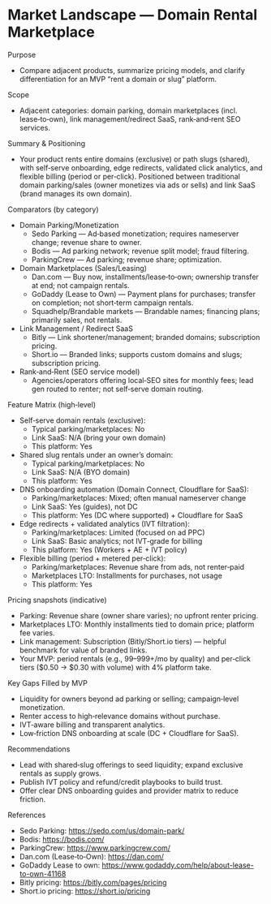 # Market Landscape — Domain Rental Marketplace

Purpose
- Compare adjacent products, summarize pricing models, and clarify differentiation for an MVP “rent a domain or slug” platform.

Scope
- Adjacent categories: domain parking, domain marketplaces (incl. lease‑to‑own), link management/redirect SaaS, rank‑and‑rent SEO services.

Summary & Positioning
- Your product rents entire domains (exclusive) or path slugs (shared), with self‑serve onboarding, edge redirects, validated click analytics, and flexible billing (period or per‑click). Positioned between traditional domain parking/sales (owner monetizes via ads or sells) and link SaaS (brand manages its own domain).

Comparators (by category)
- Domain Parking/Monetization
  - Sedo Parking — Ad‑based monetization; requires nameserver change; revenue share to owner.
  - Bodis — Ad parking network; revenue split model; fraud filtering.
  - ParkingCrew — Ad parking; revenue share; optimization.
- Domain Marketplaces (Sales/Leasing)
  - Dan.com — Buy now, installments/lease‑to‑own; ownership transfer at end; not campaign rentals.
  - GoDaddy (Lease to Own) — Payment plans for purchases; transfer on completion; not short‑term campaign rentals.
  - Squadhelp/Brandable markets — Brandable names; financing plans; primarily sales, not rentals.
- Link Management / Redirect SaaS
  - Bitly — Link shortener/management; branded domains; subscription pricing.
  - Short.io — Branded links; supports custom domains and slugs; subscription pricing.
- Rank‑and‑Rent (SEO service model)
  - Agencies/operators offering local‑SEO sites for monthly fees; lead gen routed to renter; not self‑serve domain routing.

Feature Matrix (high‑level)
- Self‑serve domain rentals (exclusive):
  - Typical parking/marketplaces: No
  - Link SaaS: N/A (bring your own domain)
  - This platform: Yes
- Shared slug rentals under an owner’s domain:
  - Typical parking/marketplaces: No
  - Link SaaS: N/A (BYO domain)
  - This platform: Yes
- DNS onboarding automation (Domain Connect, Cloudflare for SaaS):
  - Parking/marketplaces: Mixed; often manual nameserver change
  - Link SaaS: Yes (guides), not DC
  - This platform: Yes (DC where supported) + Cloudflare for SaaS
- Edge redirects + validated analytics (IVT filtration):
  - Parking/marketplaces: Limited (focused on ad PPC)
  - Link SaaS: Basic analytics; not IVT‑grade for billing
  - This platform: Yes (Workers + AE + IVT policy)
- Flexible billing (period + metered per‑click):
  - Parking/marketplaces: Revenue share from ads, not renter‑paid
  - Marketplaces LTO: Installments for purchases, not usage
  - This platform: Yes

Pricing snapshots (indicative)
- Parking: Revenue share (owner share varies); no upfront renter pricing.
- Marketplaces LTO: Monthly installments tied to domain price; platform fee varies.
- Link management: Subscription (Bitly/Short.io tiers) — helpful benchmark for value of branded links.
- Your MVP: period rentals (e.g., $99–$999+/mo by quality) and per‑click tiers ($0.50 → $0.30 with volume) with 4% platform take.

Key Gaps Filled by MVP
- Liquidity for owners beyond ad parking or selling; campaign‑level monetization.
- Renter access to high‑relevance domains without purchase.
- IVT‑aware billing and transparent analytics.
- Low‑friction DNS onboarding at scale (DC + Cloudflare for SaaS).

Recommendations
- Lead with shared‑slug offerings to seed liquidity; expand exclusive rentals as supply grows.
- Publish IVT policy and refund/credit playbooks to build trust.
- Offer clear DNS onboarding guides and provider matrix to reduce friction.

References
- Sedo Parking: https://sedo.com/us/domain-park/
- Bodis: https://bodis.com/
- ParkingCrew: https://www.parkingcrew.com/
- Dan.com (Lease‑to‑Own): https://dan.com/
- GoDaddy Lease to own: https://www.godaddy.com/help/about-lease-to-own-41168
- Bitly pricing: https://bitly.com/pages/pricing
- Short.io pricing: https://short.io/pricing
